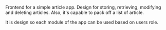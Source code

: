 Frontend for a simple article app. Design for storing, retrieving, modifying and deleting articles. Also, it's capable to pack off a list of article.

It is design so each module of the app  can be used based on users role.